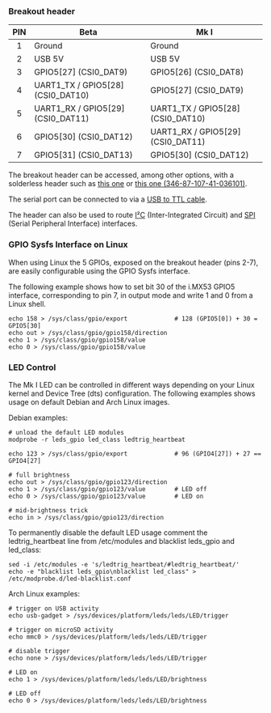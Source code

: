 ### Breakout header

| PIN | Beta                                | Mk I                                |
|:---:|-------------------------------------|-------------------------------------|
|  1  | Ground                              | Ground                              |
|  2  | USB 5V                              | USB 5V                              |
|  3  | GPIO5\[27\]            (CSI0_DAT9)  | GPIO5\[26\]            (CSI0_DAT8)  |
|  4  | UART1_TX / GPIO5\[28\] (CSI0_DAT10) | GPIO5\[27\]            (CSI0_DAT9)  |
|  5  | UART1_RX / GPIO5\[29\] (CSI0_DAT11) | UART1_TX / GPIO5\[28\] (CSI0_DAT10) |
|  6  | GPIO5\[30\]            (CSI0_DAT12) | UART1_RX / GPIO5\[29\] (CSI0_DAT11) |
|  7  | GPIO5\[31\]            (CSI0_DAT13) | GPIO5\[30\]            (CSI0_DAT12) |

The breakout header can be accessed, among other options, with a solderless header such as [this one](https://www.sparkfun.com/products/10527) or [this one (346-87-107-41-036101)](http://www.precidip.com/pview/346-PP-1NN-41-036101.html).

The serial port can be connected to via a [USB to TTL cable](https://www.sparkfun.com/products/12977).

The header can also be used to route [I²C](https://github.com/inversepath/usbarmory/wiki/I2C) (Inter-Integrated Circuit) and [SPI](https://github.com/inversepath/usbarmory/wiki/SPI) (Serial Peripheral Interface) interfaces.

### GPIO Sysfs Interface on Linux

When using Linux the 5 GPIOs, exposed on the breakout header (pins 2-7), are
easily configurable using the GPIO Sysfs interface.

The following example shows how to set bit 30 of the i.MX53 GPIO5 interface,
corresponding to pin 7, in output mode and write 1 and 0 from a Linux shell.

```
echo 158 > /sys/class/gpio/export             # 128 (GPIO5[0]) + 30 = GPIO5[30]
echo out > /sys/class/gpio/gpio158/direction
echo 1 > /sys/class/gpio/gpio158/value
echo 0 > /sys/class/gpio/gpio158/value
```

### LED Control

The Mk I LED can be controlled in different ways depending on your Linux kernel and Device Tree (dts) configuration. The following examples shows usage on default Debian and Arch Linux images.

Debian examples:

```
# unload the default LED modules
modprobe -r leds_gpio led_class ledtrig_heartbeat

echo 123 > /sys/class/gpio/export             # 96 (GPIO4[27]) + 27 == GPIO4[27]

# full brightness
echo out > /sys/class/gpio/gpio123/direction
echo 1 > /sys/class/gpio/gpio123/value        # LED off
echo 0 > /sys/class/gpio/gpio123/value        # LED on

# mid-brightness trick
echo in > /sys/class/gpio/gpio123/direction
```

To permanently disable the default LED usage
comment the ledtrig_heartbeat line from /etc/modules
and blacklist leds_gpio and led_class:

```
sed -i /etc/modules -e 's/ledtrig_heartbeat/#ledtrig_heartbeat/'
echo -e "blacklist leds_gpio\nblacklist led_class" > /etc/modprobe.d/led-blacklist.conf
```

Arch Linux examples:

```
# trigger on USB activity
echo usb-gadget > /sys/devices/platform/leds/leds/LED/trigger

# trigger on microSD activity
echo mmc0 > /sys/devices/platform/leds/leds/LED/trigger

# disable trigger
echo none > /sys/devices/platform/leds/leds/LED/trigger

# LED on
echo 1 > /sys/devices/platform/leds/leds/LED/brightness

# LED off
echo 0 > /sys/devices/platform/leds/leds/LED/brightness
